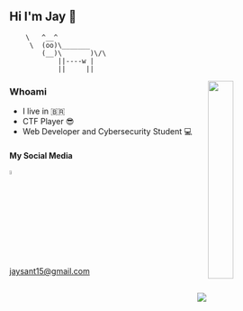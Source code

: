  ## Hi I'm Jay 👋
        \   ^__^
         \  (oo)\_______
            (__)\       )\/\
                ||----w |
                ||     ||
 
 
              
<img align="right" width="30%" src="https://octodex.github.com/images/spocktocat.png">

 
### Whoami                                                                                 
- I live in :brazil:
- CTF Player 😎
- Web Developer and Cybersecurity Student 💻



#### My Social Media
<a href="https://www.linkedin.com/in/jaiana-s/">
<img align="center" alt="linkedin jay"  width="4%" height="4%" src="https://cdn.jsdelivr.net/gh/devicons/devicon/icons/linkedin/linkedin-plain.svg"/>
 </a>
</a>

jaysant15@gmail.com

##
 <img align="right" src="https://github-readme-stats.vercel.app/api?username=JaySant&show_icons=true&theme=nord"/> 








